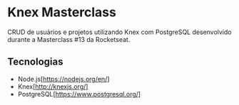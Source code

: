 # Knex Masterclass

CRUD de usuários e projetos utilizando Knex com PostgreSQL desenvolvido durante a Masterclass #13 da Rocketseat.

## Tecnologias
- Node.js[https://nodejs.org/en/]
- Knex[http://knexjs.org/]
- PostgreSQL[https://www.postgresql.org/]